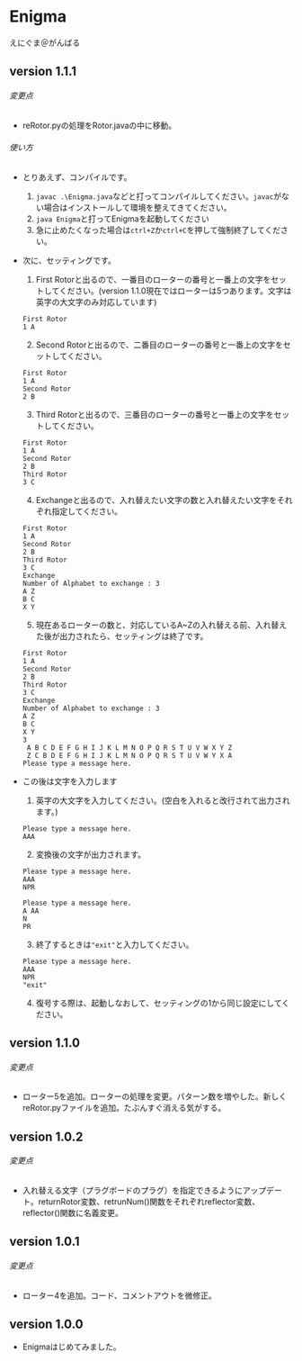 # Enigma
えにぐま＠がんばる
## version 1.1.1
###### 変更点
- reRotor.pyの処理をRotor.javaの中に移動。

###### 使い方
- とりあえず、コンパイルです。
  1. `javac .\Enigma.java`などと打ってコンパイルしてください。`javac`がない場合はインストールして環境を整えてきてください。
  2. `java Enigma`と打ってEnigmaを起動してください
  3. 急に止めたくなった場合は`ctrl+Z`か`ctrl+C`を押して強制終了してください。

- 次に、セッティングです。
  1. First Rotorと出るので、一番目のローターの番号と一番上の文字をセットしてください。(version 1.1.0現在ではローターは5つあります。文字は英字の大文字のみ対応しています)
  ```:入力例
  First Rotor
  1 A
  ```

  2. Second Rotorと出るので、二番目のローターの番号と一番上の文字をセットしてください。
  ```:入力例
  First Rotor
  1 A
  Second Rotor
  2 B
  ```

  3. Third Rotorと出るので、三番目のローターの番号と一番上の文字をセットしてください。
  ```:入力例
  First Rotor
  1 A
  Second Rotor
  2 B
  Third Rotor
  3 C
  ```

  4. Exchangeと出るので、入れ替えたい文字の数と入れ替えたい文字をそれぞれ指定してください。
  ```:入力例
  First Rotor
  1 A
  Second Rotor
  2 B
  Third Rotor
  3 C
  Exchange
  Number of Alphabet to exchange : 3
  A Z
  B C
  X Y
  ```

  5. 現在あるローターの数と、対応しているA~Zの入れ替える前、入れ替えた後が出力されたら、セッティングは終了です。
  ```:出力例
  First Rotor
  1 A
  Second Rotor
  2 B
  Third Rotor
  3 C
  Exchange
  Number of Alphabet to exchange : 3
  A Z
  B C
  X Y
  3
   A B C D E F G H I J K L M N O P Q R S T U V W X Y Z
   Z C B D E F G H I J K L M N O P Q R S T U V W Y X A
  Please type a message here.
  ```
- この後は文字を入力します
  1. 英字の大文字を入力してください。(空白を入れると改行されて出力されます。)
  ```:入力例
  Please type a message here.
  AAA
  ```

  2. 変換後の文字が出力されます。
  ```:出力例
  Please type a message here.
  AAA
  NPR
  ```
  ```:出力例(空白を入れた場合)
  Please type a message here.
  A AA
  N
  PR
  ```

  3. 終了するときは`"exit"`と入力してください。
  ```:入力例
  Please type a message here.
  AAA
  NPR
  "exit"
  ```

  4. 復号する際は、起動しなおして、セッティングの1から同じ設定にしてください。

## version 1.1.0
###### 変更点
- ローター5を追加。ローターの処理を変更。パターン数を増やした。新しくreRotor.pyファイルを追加。たぶんすぐ消える気がする。
## version 1.0.2
###### 変更点
- 入れ替える文字（プラグボードのプラグ）を指定できるようにアップデート。returnRotor変数、retrunNum()関数をそれぞれreflector変数、reflector()関数に名義変更。
## version 1.0.1
###### 変更点
- ローター4を追加。コード、コメントアウトを微修正。
## version 1.0.0
- Enigmaはじめてみました。
